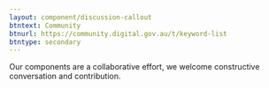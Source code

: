 ```yaml
---
layout: component/discussion-callout
btntext: Community
btnurl: https://community.digital.gov.au/t/keyword-list
btntype: secondary
---
```


Our components are a collaborative effort, we welcome constructive conversation and contribution.
